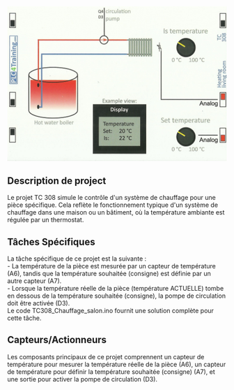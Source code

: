 <p align="center">
<img width="700" height="" src="https://github.com/DexterTaha/Controllino-PLC-Sample/blob/main/Training%20Card%20Picture/308.jpg">
</p>
<h2>Description de project</h2>
<p>
  Le projet TC 308 simule le contrôle d'un système de chauffage pour une pièce spécifique. Cela reflète le fonctionnement typique d'un système de chauffage dans une maison ou un bâtiment, où la température ambiante est régulée par un thermostat.
</p>
<h2>Tâches Spécifiques</h2>
<p>
  La tâche spécifique de ce projet est la suivante :<br>
- La température de la pièce est mesurée par un capteur de température (A6), tandis que la température souhaitée (consigne) est définie par un autre capteur (A7).<br>
- Lorsque la température réelle de la pièce (température ACTUELLE) tombe en dessous de la température souhaitée (consigne), la pompe de circulation doit être activée (D3).<br>
  Le code TC308_Chauffage_salon.ino fournit une solution complète pour cette tâche.<br>
</p>
<h2>Capteurs/Actionneurs</h2>
<p>
  Les composants principaux de ce projet comprennent un capteur de température pour mesurer la température réelle de la pièce (A6), un capteur de température pour définir la température souhaitée (consigne) (A7), et une sortie pour activer la pompe de circulation (D3).
</p>
